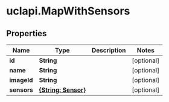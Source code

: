 # uclapi.MapWithSensors

## Properties

Name | Type | Description | Notes
------------ | ------------- | ------------- | -------------
**id** | **String** |  | [optional] 
**name** | **String** |  | [optional] 
**imageId** | **String** |  | [optional] 
**sensors** | [**{String: Sensor}**](Sensor.md) |  | [optional] 



